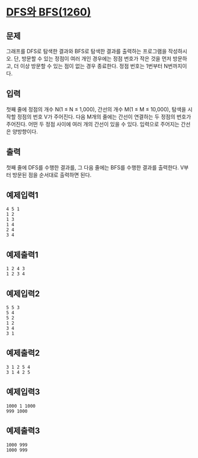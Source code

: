# [DFS와 BFS(1260)](https://www.acmicpc.net/problem/1260)

## 문제

그래프를 DFS로 탐색한 결과와 BFS로 탐색한 결과를 출력하는 프로그램을 작성하시오. 단, 방문할 수 있는 정점이 여러 개인 경우에는 정점 번호가 작은 것을 먼저 방문하고, 더 이상 방문할 수 있는 점이 없는 경우 종료한다. 정점 번호는 1번부터 N번까지이다.

## 입력

첫째 줄에 정점의 개수 N(1 ≤ N ≤ 1,000), 간선의 개수 M(1 ≤ M ≤ 10,000), 탐색을 시작할 정점의 번호 V가 주어진다. 다음 M개의 줄에는 간선이 연결하는 두 정점의 번호가 주어진다. 어떤 두 정점 사이에 여러 개의 간선이 있을 수 있다. 입력으로 주어지는 간선은 양방향이다.

## 출력

첫째 줄에 DFS를 수행한 결과를, 그 다음 줄에는 BFS를 수행한 결과를 출력한다. V부터 방문된 점을 순서대로 출력하면 된다.

## 예제입력1

```plaintext
4 5 1
1 2
1 3
1 4
2 4
3 4
```

## 예제출력1

```plaintext
1 2 4 3
1 2 3 4
```

## 예제입력2

```plaintext
5 5 3
5 4
5 2
1 2
3 4
3 1
```

## 예제출력2

```plaintext
3 1 2 5 4
3 1 4 2 5
```

## 예제입력3

```plaintext
1000 1 1000
999 1000
```

## 예제출력3

```plaintext
1000 999
1000 999
```

